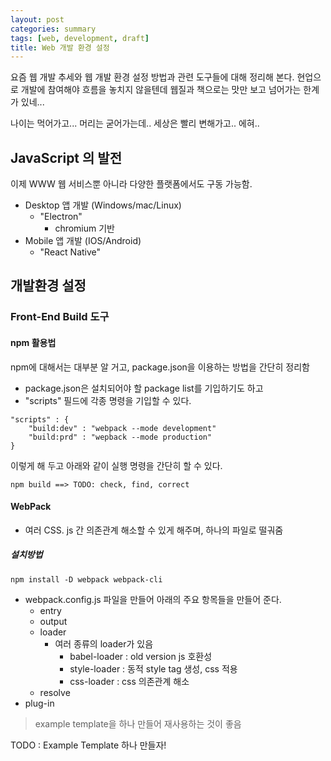 ```yaml
---
layout: post
categories: summary
tags: [web, development, draft]
title: Web 개발 환경 설정
---
```


요즘 웹 개발 추세와 웹 개발 환경 설정 방법과 관련 도구들에 대해 정리해 본다. 현업으로 개발에 참여해야 흐름을 놓치지 않을텐데 웹질과 책으로는 맛만 보고 넘어가는 한계가 있네...

나이는 먹어가고... 머리는 굳어가는데.. 세상은 빨리 변해가고.. 에혀..



## JavaScript 의 발전

이제 WWW 웹 서비스뿐 아니라 다양한 플랫폼에서도 구동 가능함.

- Desktop 앱 개발 (Windows/mac/Linux)
  - "Electron" 
    - chromium 기반
- Mobile 앱 개발 (IOS/Android)
  - "React Native" 

## 개발환경 설정

### Front-End Build 도구

#### npm 활용법
npm에 대해서는 대부분 알 거고, package.json을 이용하는 방법을 간단히 정리함
- package.json은 설치되어야 할 package list를 기입하기도 하고
- "scripts" 필드에 각종 명령을 기입할 수 있다.

``` 
"scripts" : {
    "build:dev" : "webpack --mode development"
    "build:prd" : "wepback --mode production"
}
```
이렇게 해 두고 아래와 같이 실행 명령을 간단히 할 수 있다. 
``` 
npm build ==> TODO: check, find, correct
```


#### WebPack

- 여러 CSS. js 간 의존관계 해소할 수 있게 해주며, 하나의 파일로 떨궈줌
##### 설치방법
  ```
  npm install -D webpack webpack-cli
  ```
- webpack.config.js 파일을 만들어 아래의 주요 항목들을 만들어 준다.
  - entry
  - output
  - loader
    - 여러 종류의 loader가 있음
      - babel-loader : old version js 호환성 
      - style-loader : 동적 style tag 생성, css 적용
      - css-loader : css 의존관계 해소
  - resolve
- plug-in

> example template을 하나 만들어 재사용하는 것이 좋음

TODO : Example Template 하나 만들자!